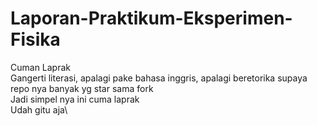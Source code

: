 # Laporan-Praktikum-Eksperimen-Fisika
Cuman Laprak\
Gangerti literasi, apalagi pake bahasa inggris, apalagi beretorika supaya repo nya banyak yg star sama fork\
Jadi simpel nya ini cuma laprak\
Udah gitu aja\
